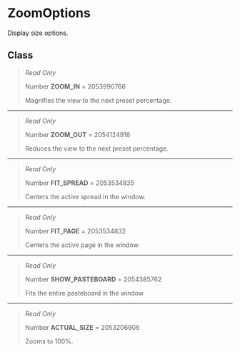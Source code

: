 # ZoomOptions
Display size options.

## Class
> *Read Only* 
> 
> Number **ZOOM_IN** = 2053990766
> 
> Magnifies the view to the next preset percentage.
*** 
> *Read Only* 
> 
> Number **ZOOM_OUT** = 2054124916
> 
> Reduces the view to the next preset percentage.
*** 
> *Read Only* 
> 
> Number **FIT_SPREAD** = 2053534835
> 
> Centers the active spread in the window.
*** 
> *Read Only* 
> 
> Number **FIT_PAGE** = 2053534832
> 
> Centers the active page in the window.
*** 
> *Read Only* 
> 
> Number **SHOW_PASTEBOARD** = 2054385762
> 
> Fits the entire pasteboard in the window.
*** 
> *Read Only* 
> 
> Number **ACTUAL_SIZE** = 2053206906
> 
> Zooms to 100%.

